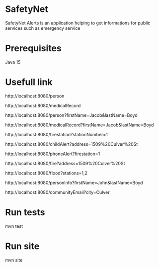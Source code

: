 # SafetyNet

SafetyNet Alerts is an application helping to get informations for public services such as emergency service

# Prerequisites

Java 15

# Usefull link

http://localhost:8080/person

http://localhost:8080/medicalRecord

http://localhost:8080/person?firstName=Jacob&lastName=Boyd

http://localhost:8080/medicalRecord?firstName=Jacob&lastName=Boyd


http://localhost:8080/firestation?stationNumber=1

http://localhost:8080/childAlert?address=1509%20Culver%20St

http://localhost:8080/phoneAlert?firestation=1

http://localhost:8080/fire?address=1509%20Culver%20St

http://localhost:8080/flood?stations=1,2

http://localhost:8080/personInfo?firstName=John&lastName=Boyd

http://localhost:8080/communityEmail?city=Culver

# Run tests

mvn test

# Run site

mvn site
